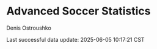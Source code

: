 # Advanced Soccer Statistics
Denis Ostroushko

<!-- gfm -->

Last successful data update: 2025-06-05 10:17:21 CST
